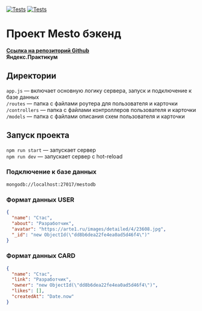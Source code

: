 [![Tests](../../actions/workflows/tests-13-sprint.yml/badge.svg)](../../actions/workflows/tests-13-sprint.yml) [![Tests](../../actions/workflows/tests-14-sprint.yml/badge.svg)](../../actions/workflows/tests-14-sprint.yml)
 

# Проект Mesto бэкенд
**[Ссылка на репозиторий Github](https://github.com/susittys/express-mesto-gha)**  
**Яндекс.Практикум**

## Директории

`app.js` — включает основную логику сервера, запуск и подключение к базе данных  
`/routes` — папка с файлами роутера для пользователя и карточки  
`/controllers` — папка с файлами контроллеров пользователя и карточки  
`/models` — папка с файлами описания схем пользователя и карточки  

## Запуск проекта

`npm run start` — запускает сервер   
`npm run dev` — запускает сервер с hot-reload

### Подключение к базе данных

```text
mongodb://localhost:27017/mestodb 
```

### Формат данных USER

```JSON
{
  "name": "Стас",
  "about": "Разработчик",
  "avatar": "https://arte1.ru/images/detailed/4/23608.jpg",
  "_id": "new ObjectId(\"dd8b6dea22fe4ea0ad5d46f4\")"
}
```

### Формат данных CARD

```JSON
{
  "name": "Стас",
  "link": "Разработчик",
  "owner": "new ObjectId(\"dd8b6dea22fe4ea0ad5d46f4\")",
  "likes": [],
  "createdAt": "Date.now"
}
```
